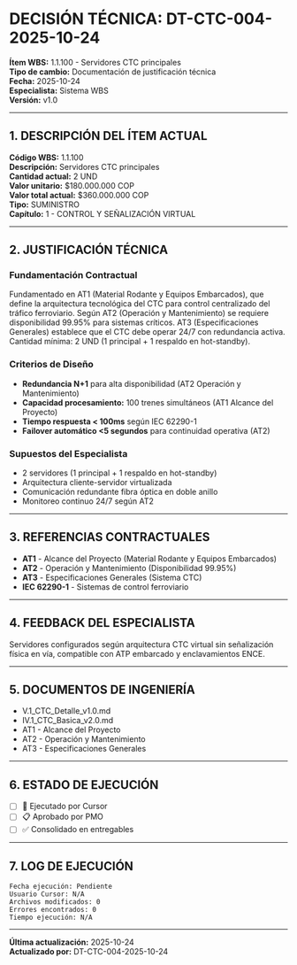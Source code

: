 # DECISIÓN TÉCNICA: DT-CTC-004-2025-10-24
**Ítem WBS:** 1.1.100 - Servidores CTC principales  
**Tipo de cambio:** Documentación de justificación técnica  
**Fecha:** 2025-10-24  
**Especialista:** Sistema WBS  
**Versión:** v1.0  

---

## 1. DESCRIPCIÓN DEL ÍTEM ACTUAL

**Código WBS:** 1.1.100  
**Descripción:** Servidores CTC principales  
**Cantidad actual:** 2 UND  
**Valor unitario:** $180.000.000 COP  
**Valor total actual:** $360.000.000 COP  
**Tipo:** SUMINISTRO  
**Capítulo:** 1 - CONTROL Y SEÑALIZACIÓN VIRTUAL  

---

## 2. JUSTIFICACIÓN TÉCNICA

### Fundamentación Contractual

Fundamentado en AT1 (Material Rodante y Equipos Embarcados), que define la arquitectura tecnológica del CTC para control centralizado del tráfico ferroviario. Según AT2 (Operación y Mantenimiento) se requiere disponibilidad 99.95% para sistemas críticos. AT3 (Especificaciones Generales) establece que el CTC debe operar 24/7 con redundancia activa. Cantidad mínima: 2 UND (1 principal + 1 respaldo en hot-standby).

### Criterios de Diseño

- **Redundancia N+1** para alta disponibilidad (AT2 Operación y Mantenimiento)
- **Capacidad procesamiento:** 100 trenes simultáneos (AT1 Alcance del Proyecto)
- **Tiempo respuesta < 100ms** según IEC 62290-1
- **Failover automático <5 segundos** para continuidad operativa (AT2)

### Supuestos del Especialista

- 2 servidores (1 principal + 1 respaldo en hot-standby)
- Arquitectura cliente-servidor virtualizada
- Comunicación redundante fibra óptica en doble anillo
- Monitoreo continuo 24/7 según AT2

---

## 3. REFERENCIAS CONTRACTUALES

- **AT1** - Alcance del Proyecto (Material Rodante y Equipos Embarcados)
- **AT2** - Operación y Mantenimiento (Disponibilidad 99.95%)
- **AT3** - Especificaciones Generales (Sistema CTC)
- **IEC 62290-1** - Sistemas de control ferroviario

---

## 4. FEEDBACK DEL ESPECIALISTA

Servidores configurados según arquitectura CTC virtual sin señalización física en vía, compatible con ATP embarcado y enclavamientos ENCE.

---

## 5. DOCUMENTOS DE INGENIERÍA

- V.1_CTC_Detalle_v1.0.md
- IV.1_CTC_Basica_v2.0.md
- AT1 - Alcance del Proyecto
- AT2 - Operación y Mantenimiento
- AT3 - Especificaciones Generales

---

## 6. ESTADO DE EJECUCIÓN

- [ ] 🔧 Ejecutado por Cursor
- [ ] 📋 Aprobado por PMO
- [ ] ✅ Consolidado en entregables

---

## 7. LOG DE EJECUCIÓN

```
Fecha ejecución: Pendiente
Usuario Cursor: N/A
Archivos modificados: 0
Errores encontrados: 0
Tiempo ejecución: N/A
```

---

**Última actualización:** 2025-10-24  
**Actualizado por:** DT-CTC-004-2025-10-24

